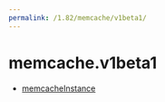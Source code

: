 ```yaml
---
permalink: /1.82/memcache/v1beta1/
---
```


# memcache.v1beta1



* [memcacheInstance](memcacheInstance.md)